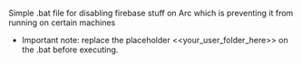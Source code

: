 Simple .bat file for disabling firebase stuff on Arc which is preventing it from running on certain machines

- Important note: replace the placeholder <<your_user_folder_here>> on the .bat before executing.